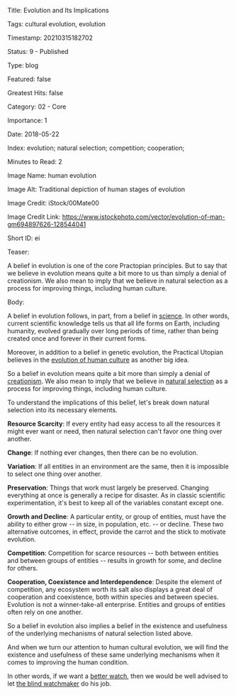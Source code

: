 Title:  Evolution and Its Implications

Tags:   cultural evolution, evolution

Timestamp: 20210315182702

Status: 9 - Published

Type:   blog

Featured: false

Greatest Hits: false

Category: 02 - Core

Importance: 1

Date:   2018-05-22

Index:  evolution; natural selection; competition; cooperation; 

Minutes to Read: 2

Image Name: human evolution

Image Alt: Traditional depiction of human stages of evolution

Image Credit: iStock/00Mate00

Image Credit Link: https://www.istockphoto.com/vector/evolution-of-man-gm694897626-128544041

Short ID: ei

Teaser:

A belief in evolution is one of the core Practopian principles. But to say that we believe in evolution means quite a bit more to us than simply a denial of creationism. We also mean to imply that we believe in natural selection as a process for improving things, including human culture. 


Body:

A belief in evolution follows, in part, from a belief in [science][]. In other words, current scientific knowledge tells us that all life forms on Earth, including humanity, evolved gradually over long periods of time, rather than being created once and forever in their current forms. 

Moreover, in addition to a belief in genetic evolution, the Practical Utopian believes in the [evolution of human culture][cultevo] as another big idea. 

So a belief in evolution means quite a bit more than simply a denial of [creationism][]. We also mean to imply that we believe in [natural selection][nat-sel] as a process for improving things, including human culture. 

To understand the implications of this belief, let's break down natural selection into its necessary elements. 

**Resource Scarcity**: If every entity had easy access to all the resources it might ever want or need, then natural selection can't favor one thing over another.

**Change**: If nothing ever changes, then there can be no evolution.

**Variation**: If all entities in an environment are the same, then it is impossible to select one thing over another. 

**Preservation**: Things that work must largely be preserved. Changing everything at once is generally a recipe for disaster. As in classic scientific experimentation, it's best to keep all of the variables constant except one. 

**Growth and Decline**: A particular entity, or group of entities, must have the ability to either grow -- in size, in population, etc. -- or decline. These two alternative outcomes, in effect, provide the carrot and the stick to motivate evolution. 

**Competition**: Competition for scarce resources -- both between entities and between groups of entities -- results in growth for some, and decline for others. 

**Cooperation, Coexistence and Interdependence**: Despite the element of competition, any ecosystem worth its salt also displays a great deal of cooperation and coexistence, both within species and between species. Evolution is not a winner-take-all enterprise. Entities and groups of entities often rely on one another. 

So a belief in evolution also implies a belief in the existence and usefulness of the underlying mechanisms of natural selection listed above. 

And when we turn our attention to human cultural evolution, we will find the existence and usefulness of these same underlying mechanisms when it comes to improving the human condition. 

In other words, if we want a [better watch][apple-watch], then we would be well advised to let [the blind watchmaker][blind] do his job. 

[apple-watch]: https://www.apple.com/watch/

[blind]: https://en.wikipedia.org/wiki/The_Blind_Watchmaker

[cp]: ../../core/principles.html

[creationism]: https://en.wikipedia.org/wiki/Creationism

[cultevo]: ../../tags/cultural-evolution.html

[evolution]: ../../tags/evolution.html

[nat-sel]: https://en.wikipedia.org/wiki/Natural_selection

[science]: ../../tags/science.html
